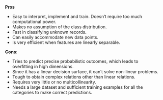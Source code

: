 **Pros**

- Easy to interpret, implement and train. Doesn’t require too much computational power.
- Makes no assumption of the class distribution.
- Fast in classifying unknown records.
- Can easily accommodate new data points.
- Is very efficient when features are linearly separable.

**Cons:**

- Tries to predict precise probabilistic outcomes, which leads to overfitting in high dimensions.
- Since it has a linear decision surface, it can’t solve non-linear problems.
- Tough to obtain complex relations other than linear relations.
- Requires very little or no multicollinearity.
- Needs a large dataset and sufficient training examples for all the categories to make correct predictions.
